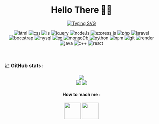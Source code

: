 <div align="center">
<h1>Hello There 👋🏻</h1>
 
[![Typing SVG](https://readme-typing-svg.herokuapp.com?font=courier&weight=500&pause=997&color=31CD1EE4&random=false&width=435&lines=laza%40github%3A+~%24echo+%22I'm+Laza%22;laza%40github+~%24echo+%22a+back-end+dev%22;laza%40github+~%24echo+%22interested+in%22;laza%40github+~%24echo+%22web+scraping%22;laza%40github+~%24echo+%22reverse+engineering%22)](https://git.io/typing-svg)

</div>

<p align="center">
<img src="https://img.shields.io/badge/HTML5-E34F26?style=for-the-badge&logo=html5&logoColor=white" alt="html"/>
<img src="https://img.shields.io/badge/CSS3-1572B6?style=for-the-badge&logo=css3&logoColor=white" alt="css"/>
 <img src="https://img.shields.io/badge/JavaScript-323330?style=for-the-badge&logo=javascript&logoColor=F7DF1E" alt="js"/>
 <img src="https://img.shields.io/badge/jQuery-0769AD?style=for-the-badge&logo=jquery&logoColor=white" alt="jquery"/>
<img src="https://img.shields.io/badge/Nodejs-4EA94B?style=for-the-badge&logo=nodedotjs&logoColor=white" alt="nodeJs"/>
<img src="https://img.shields.io/badge/Express.js-000000?style=for-the-badge&logo=express&logoColor=white" alt="express js"/>
<img src="https://img.shields.io/badge/PHP-777BB4?style=for-the-badge&logo=php&logoColor=white" alt="php"/>
<img src="https://img.shields.io/badge/Laravel-FF2D20?style=for-the-badge&logo=laravel&logoColor=white" alt="laravel"/>
<img src="https://img.shields.io/badge/Bootstrap-563D7C?style=for-the-badge&logo=bootstrap&logoColor=white" alt="bootstrap"/>
<img src="https://img.shields.io/badge/MySQL-005C84?style=for-the-badge&logo=mysql&logoColor=white" alt="mysql"/>
<img src="https://img.shields.io/badge/PostgreSQL-316192?style=for-the-badge&logo=postgresql&logoColor=white" alt="pg"/>
<img src="https://img.shields.io/badge/MongoDB-4EA94B?style=for-the-badge&logo=mongodb&logoColor=white" alt="mongoDb"/>
<img src="https://img.shields.io/badge/python-043052?style=for-the-badge&logo=python&logoColor=white" alt="python"/>
<img src="https://img.shields.io/badge/npm-cc3534?style=for-the-badge&logo=npm&logoColor=white" alt="npm"/>
<img src="https://img.shields.io/badge/git-202b33?style=for-the-badge&logo=git&logoColor=white" alt="git"/>
<img src="https://img.shields.io/badge/render-41d1a1?style=for-the-badge&logo=render&logoColor=white" alt="render"/>
 <img src="https://img.shields.io/badge/Java-ED8B00?style=for-the-badge&logo=openjdk&logoColor=white" alt="java"/>
 <img src="https://img.shields.io/badge/-C++-blue?style=for-the-badge&logo=cplusplus" alt="c++"/>
 <img src="https://img.shields.io/badge/-ReactJs-4c768d?style=for-the-badge&logo=react" alt="react"/>
</p>
<br>

### 📈 GitHub stats : 
<p align="center">
  <img src="http://github-readme-streak-stats.herokuapp.com?user=laza-niaina&theme=algolia&hide_border=true&date_format=M%20j%5B%2C%20Y%5D&stroke=08EDFF1E&background=020625&ring=1321FE"><br>
  <img src="https://github-readme-stats.vercel.app/api?username=laza-niaina&hide_title=true&count_private=true&show_icons=true&card_width=400&bg_color=020712&border_color=020712&text_color=A4A6AC">
  <img src="https://github-readme-stats.vercel.app/api/top-langs/?username=laza-niaina&layout=compact&bg_color=020712&border_color=020712&text_color=A4A6AC&langs_count=8">
</p>
<div align="center">
 <h4> How to reach me : </h4>
  <p align="center">
  <a style="text-decoration: none; outline: none;" href="https://web.facebook.com/lazaniaina.r">
    <img src="https://upload.wikimedia.org/wikipedia/commons/thumb/c/c3/Facebook_icon_%28black%29.svg/2048px-Facebook_icon_%28black%29.svg.png" width=54>
  </a>
  <a style="text-decoration: none; outline: none;" href="mailto:lazaniaina13@gmail.com">
    <img src="https://cdn.icon-icons.com/icons2/652/PNG/512/gmail_icon-icons.com_59877.png" width=54>
  </a>
</p>
</h2>
</table>
</div>
